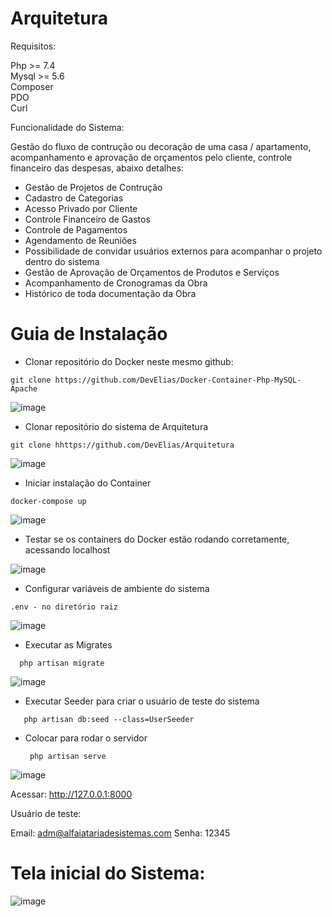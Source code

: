 # Arquitetura

Requisitos:

Php >= 7.4<br>
Mysql >= 5.6<br>
Composer<br>
PDO<br>
Curl<br>

Funcionalidade do Sistema:

Gestão do fluxo de contrução ou decoração de uma casa / apartamento, acompanhamento e aprovação de orçamentos pelo cliente, controle financeiro das despesas, abaixo detalhes:

* Gestão de Projetos de Contrução
* Cadastro de Categorias
* Acesso Privado por Cliente
* Controle Financeiro de Gastos
* Controle de Pagamentos
* Agendamento de Reuniões
* Possibilidade de convidar usuários externos para acompanhar o projeto dentro do sistema
* Gestão de Aprovação de Orçamentos de Produtos e Serviços 
* Acompanhamento de Cronogramas da Obra
* Histórico de toda documentação da Obra

# Guia de Instalação

  * Clonar repositório do Docker neste mesmo github:
  
  ```
  git clone https://github.com/DevElias/Docker-Container-Php-MySQL-Apache
  ```
  ![image](https://user-images.githubusercontent.com/14336962/132243143-9581a9c9-205f-4ca8-8819-6448f1b11da1.png)
  
  * Clonar repositório do sistema de Arquitetura
  
  ```
  git clone hhttps://github.com/DevElias/Arquitetura
  ```
  ![image](https://user-images.githubusercontent.com/14336962/132243329-fa958daa-2645-41f1-810b-f4148ea083fa.png)

  * Iniciar instalação do Container
  
  ```
  docker-compose up
  ```
  
  ![image](https://user-images.githubusercontent.com/14336962/132243471-e3417619-5ee8-4e13-bf54-588e43930898.png)
  
  * Testar se os containers do Docker estão rodando corretamente, acessando localhost

 ![image](https://user-images.githubusercontent.com/14336962/132244635-cf29b9fd-856e-47a4-9e7f-7f0024f21dbb.png)

 * Configurar variáveis de ambiente do sistema
 
  ```
  .env - no diretório raiz
  ```  
  ![image](https://user-images.githubusercontent.com/14336962/132243862-ac0de274-8663-4c4e-a91e-1d1fefd9c113.png)

 * Executar as Migrates

  ```
    php artisan migrate
  ```  
  
  ![image](https://user-images.githubusercontent.com/14336962/132244088-0fe4178f-f0fc-48a3-9db4-e4508869d53e.png)

 * Executar Seeder para criar o usuário de teste do sistema

 ```
    php artisan db:seed --class=UserSeeder
  ```  
 * Colocar para rodar o servidor

   ```
    php artisan serve
   ```  

![image](https://user-images.githubusercontent.com/14336962/132244231-71805786-1cd0-403a-85f8-98d8981d6870.png)


Acessar: 
http://127.0.0.1:8000

Usuário de teste:

Email: adm@alfaiatariadesistemas.com
Senha: 12345

# Tela inicial do Sistema:

![image](https://user-images.githubusercontent.com/14336962/132245006-905d53af-0f33-40a8-98c1-ef20a2b35f00.png)



